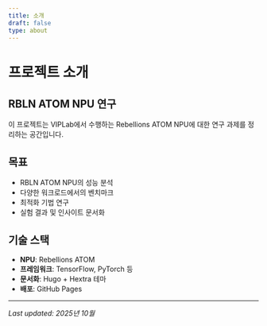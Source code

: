 ```yaml
---
title: 소개
draft: false
type: about
---
```


# 프로젝트 소개

## RBLN ATOM NPU 연구

이 프로젝트는 VIPLab에서 수행하는 Rebellions ATOM NPU에 대한 연구 과제를 정리하는 공간입니다.

## 목표

- RBLN ATOM NPU의 성능 분석
- 다양한 워크로드에서의 벤치마크
- 최적화 기법 연구
- 실험 결과 및 인사이트 문서화

## 기술 스택

- **NPU**: Rebellions ATOM
- **프레임워크**: TensorFlow, PyTorch 등
- **문서화**: Hugo + Hextra 테마
- **배포**: GitHub Pages

---

*Last updated: 2025년 10월*
